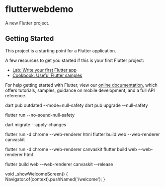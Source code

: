 # flutterwebdemo

A new Flutter project.

## Getting Started

This project is a starting point for a Flutter application.

A few resources to get you started if this is your first Flutter project:

- [Lab: Write your first Flutter app](https://flutter.dev/docs/get-started/codelab)
- [Cookbook: Useful Flutter samples](https://flutter.dev/docs/cookbook)

For help getting started with Flutter, view our
[online documentation](https://flutter.dev/docs), which offers tutorials,
samples, guidance on mobile development, and a full API reference.



dart pub outdated --mode=null-safety
dart pub upgrade --null-safety

flutter run --no-sound-null-safety

dart migrate --apply-changes

flutter run -d chrome --web-renderer html
flutter build web --web-renderer canvaskit

flutter run -d chrome --web-renderer canvaskit
flutter build web --web-renderer html

flutter build web --web-renderer canvaskit --release

void _showWelcomeScreen() {
  Navigator.of(context).pushNamed('/welcome');
}